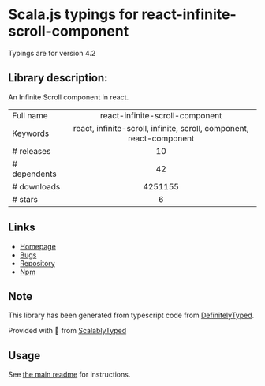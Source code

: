 
# Scala.js typings for react-infinite-scroll-component

Typings are for version 4.2

## Library description:
An Infinite Scroll component in react.

|                    |                 |
| ------------------ | :-------------: |
| Full name          | react-infinite-scroll-component |
| Keywords           | react, infinite-scroll, infinite, scroll, component, react-component |
| # releases         | 10 |
| # dependents       | 42 |
| # downloads        | 4251155 |
| # stars            | 6 |

## Links
- [Homepage](https://github.com/ankeetmaini/react-infinite-scroll-component#readme)
- [Bugs](https://github.com/ankeetmaini/react-infinite-scroll-component/issues)
- [Repository](https://github.com/ankeetmaini/react-infinite-scroll-component)
- [Npm](https://www.npmjs.com/package/react-infinite-scroll-component)
    


## Note
This library has been generated from typescript code from [DefinitelyTyped](https://definitelytyped.org).

Provided with :purple_heart: from [ScalablyTyped](https://github.com/oyvindberg/ScalablyTyped)

## Usage
See [the main readme](../../readme.md) for instructions.



